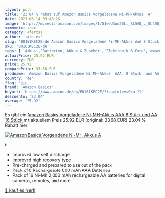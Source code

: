 ```yaml
---
layout: post
title: '23.04 % rabat auf Amazon Basics Vorgeladene Ni-MH-Akkus  A'
date: 2021-06-14 09:48:26
image: 'https://m.media-amazon.com/images/I/51wnU3uo20L._SL500_._SL400_.jpg'
comments: true
category: ofertas
author: 'tole.es'
slug: 'B0161KEC2E-de Amazon Basics Vorgeladene Ni-MH-Akkus AAA 8 Stück und AA...'
sku: 'B0161KEC2E-de'
tags: [ 'Akkus','Batterien, Akkus & Zubehör','Elektronik & Foto','amazon basics', ]
actualPrice: 25.92 EUR
currency: EUR
price: 25.92
comparePrice: 33.68 EUR
prodname: 'Amazon Basics Vorgeladene Ni-MH-Akkus  AAA  8 Stück  und AA  16 Stück '
country: 'de'
flag: '🇩🇪'
brand: 'Amazon Basics'
buyurl: 'https://www.amazon.de/dp/B0161KEC2E/?tag=tolees0ca-21'
descuento: '23.04'
average: '25.92'
---
```


Es gibt ein [Amazon Basics Vorgeladene Ni-MH-Akkus  AAA  8 Stück  und AA  16 Stück ](https://www.amazon.de/dp/B0161KEC2E/?tag=tolees0ca-21) mit aktuellem Preis 25.92 EUR (original: 33.68 EUR) 23.04 % Rabatt hier:

[![Amazon Basics Vorgeladene Ni-MH-Akkus  A](https://m.media-amazon.com/images/I/51wnU3uo20L._SL500_._SL400_.jpg)](https://www.amazon.de/dp/B0161KEC2E/?tag=tolees0ca-21)

ℹ️:

- Improved low self discharge
- Improved high recovery type
- Pre-charged and prepared to use out of the pack
- Pack of 8 Rechargeable 800 mAh AAA Batteries
- Pack of 16 Ni-Mh 2,000 mAh rechargeable AA batteries for digital cameras, remotes, and more

[🛒 kauf es hier!!](https://www.amazon.de/dp/B0161KEC2E/?tag=tolees0ca-21)
